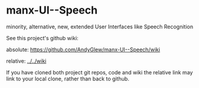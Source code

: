 # manx-UI--Speech
minority, alternative, new, extended User Interfaces like Speech Recognition


See this project's github wiki:

absolute: https://github.com/AndyGlew/manx-UI--Speech/wiki

relative: [../../wiki](../../wiki)


If you have cloned both project git repos, code and wiki
the relative link may link to your local clone, rather than back to github.
